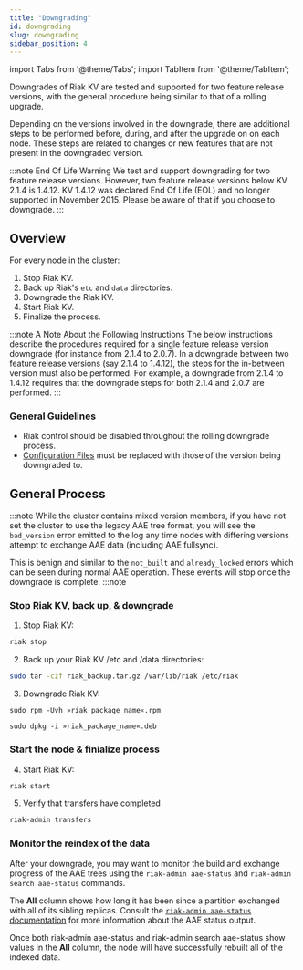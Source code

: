 ```yaml
---
title: "Downgrading"
id: downgrading
slug: downgrading
sidebar_position: 4
---
```


import Tabs from '@theme/Tabs';
import TabItem from '@theme/TabItem';

[config ref]: ../configuring/reference.md

[concept aae]: ../learn/concepts/active-anti-entropy.md

[aae status]: ../using/admin/riak-admin.md

Downgrades of Riak KV are tested and supported for two feature release versions, with the general procedure being similar to that of a rolling upgrade.

Depending on the versions involved in the downgrade, there are additional steps to be performed before, during, and after the upgrade on on each node. These steps are related to changes or new features that are not present in the downgraded version.

:::note End Of Life Warning
We test and support downgrading for two feature release versions. However, two feature release versions below KV 2.1.4 is 1.4.12. KV 1.4.12 was declared End Of Life (EOL) and no longer supported in November 2015. Please be aware of that if you choose to downgrade.
:::

## Overview

For every node in the cluster:

1. Stop Riak KV.
2. Back up Riak's `etc` and `data` directories.
3. Downgrade the Riak KV.
4. Start Riak KV.
5. Finalize the process.

:::note A Note About the Following Instructions
The below instructions describe the procedures required for a single feature release version downgrade (for instance from 2.1.4 to 2.0.7). In a downgrade between two feature release versions (say 2.1.4 to 1.4.12), the steps for the in-between version must also be performed. For example, a downgrade from 2.1.4 to 1.4.12 requires that the downgrade steps for both 2.1.4 and 2.0.7 are performed.
:::

### General Guidelines

* Riak control should be disabled throughout the rolling downgrade process.
* [Configuration Files][config ref] must be replaced with those of the version being downgraded to.

## General Process

:::note
While the cluster contains mixed version members, if you have not set the cluster to use the legacy AAE tree format, you will see the `bad_version` error emitted to the log any time nodes with differing versions attempt to exchange AAE data (including AAE fullsync).

This is benign and similar to the `not_built` and `already_locked` errors which can be seen during normal AAE operation. These events will stop once the downgrade is complete.
:::note

### Stop Riak KV, back up, & downgrade

1. Stop Riak KV:

```bash
riak stop
```

2. Back up your Riak KV /etc and /data directories:

```bash
sudo tar -czf riak_backup.tar.gz /var/lib/riak /etc/riak
```

3. Downgrade Riak KV:

<Tabs>

<TabItem label="RHEL/CentOS" value="rhel/centos" default>

```RHEL/CentOS
sudo rpm -Uvh »riak_package_name«.rpm
```

</TabItem>

<TabItem label="Ubuntu" value="ubuntu">

```Ubuntu
sudo dpkg -i »riak_package_name«.deb
```

</TabItem>

</Tabs>

### Start the node & finialize process

4. Start Riak KV:

```bash
riak start
```

5. Verify that transfers have completed 

```bash
riak-admin transfers
```

### Monitor the reindex of the data

After your downgrade, you may want to monitor the build and exchange progress of the AAE trees using the `riak-admin aae-status` and `riak-admin search aae-status` commands.

The **All** column shows how long it has been since a partition exchanged with all of its sibling replicas.  Consult the [`riak-admin aae-status` documentation][aae status] for more information about the AAE status output. 

Once both riak-admin aae-status and riak-admin search aae-status show values in the **All** column, the node will have successfully rebuilt all of the indexed data.
